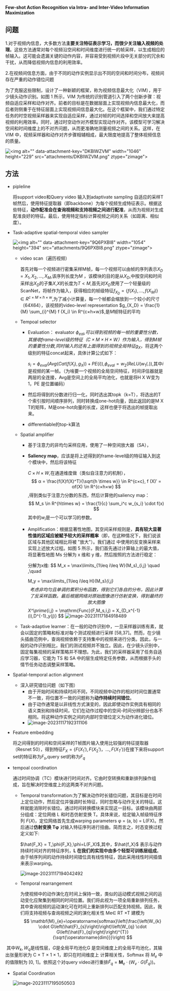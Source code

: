 **Few-shot Action Recognition via Intra- and Inter-Video Information Maximization**

## 问题

1.对于视频内信息，大多数方法**主要关注特征表示学习，而很少关注输入视频的处理**。这些方法通常对每个视频沿空间和时间维度进行统一的帧采样，以生成相应的帧输入。这可能会遗漏关键的动作内容，并容易受到视频片段中无关部分的冗余和干扰，从而降低视频内信息的利用效率。

2.在视频间信息方面，由于不同的动作实例显示出不同的空间和时间分布，视频间存在严重的动作错位问题

为了克服这些限制，设计了一种新颖的框架，称为视频信息最大化（VIM），用于少镜头动作识别。如图 1 所示，VIM 为传统的识别管道引入了两个创新步骤：视频自适应采样和动作对齐。前者的目标是在数据层面上实现视频内信息最大化，而后者则侧重于在特征层面上实现视频间信息最大化。在这个框架中，我们通过特定任务的时空视频采样器来实现自适应采样，通过对帧的时间选择和空间放大来提高视频的利用效率。同时，通过时空动作对齐模型实现动作对齐。该模型可学习解决空间和时间维度上的不对齐问题，从而更准确地测量视频之间的关系。这样，在 VIM 中，视频采样器和动作对齐步骤相辅相成，最大限度地提高了整体视频信息的质量。

![\<img alt="" data-attachment-key="DKBIWZVM" width="1046" height="229" src="attachments/DKBIWZVM.png" ztype="zimage">](attachments/DKBIWZVM.png)

## 方法

*   pipleline

    将support video和Query video 输入到adaptivate sampling 自适应的采样T帧然后，使用特征提取器（即backbone）为每个视频生成特征表示。根据这些特征，**动作配准会在查询视频和支持视频之间进行配准**，从而为视频对生成配准良好的特征。最后，使用特定指标计算视频之间的关系（如距离、相似度）。

* Task-adaptive spatial-temporal video sampler

    ![\<img alt="" data-attachment-key="9Q6PXBI8" width="1054" height="394" src="attachments/9Q6PXBI8.png" ztype="zimage">](attachments/9Q6PXBI8.png)

    *   video scan（遍历视频）

        首先对每一个视频进行密集采样M帧，每一个视频可以由帧的序列表示$X_D= {X_1, X_2, …, X_M}$,该序列长度为$M$ ，该模块的目的是从$X_D$,中按空间和时间采样出$X_D$的子集$X$,$X$的长度为$T<M$,首先对$X_D$使用了一个轻量级的ScanNet，将帧作为输入，获得相应的帧级特征$f_{X_D} = \{f (X_1), . . . , f (X_M )\} \in R^{c×M×h×w}$,为了减小计算量，每一个帧都会缩放到一个较小的尺寸（64X64），该视频的video-level representation $g_{X_D} = \frac{1}{M} \sum_{i}^{M} f (X_i) \in R^{c×h×w}$,是$M$帧特征的平均

    *   Tempoal selector

        *   Evaluation： evaluator $\phi _{eal}$*,可以得到视频的每一帧的重要性分数，其接收frame-level级的特征（$C \times M \times H \times W$）作为输入，得到$M$帧的重要性分数,同时输入的还有上面得到的视频全局特征*$g_X$，将这两个级别的特征concat起来，具体计算公式如下：

            $s_i = \phi _{eval}(Avg(Cat(f (X_i), g_X))+ PE(i))$,$\phi_{eval} = w_2(ReLU(w_1(.))$,其中$i$是视频的某一帧。（为啥要一个视频的全局空间特征，时间评估器就是两层的全连接，Avg是空间上的全局平均池化，也就是将H X W变为1，PE 是位置编码）

        *   然后将得到的分数进行归一化，同时选出其topk（k=T），将选出的T个索引按时间顺序排列，同时转换成one-hot向量，因此返回的是M X T的矩阵，M是one-hot向量的长度，这样也便于将选出的帧提取出来。

        *   differentiable的top-k算法

    * Spatial amplifier

        *   基于注意力的非均匀采样应用，使用了一种空间放大器（SA），

        * **Saliency map**，应该是将上述得到的frame-level级的特征输入到这个模块中，然后将该特征

            $C \times H \times W$,在通道维度做（类似自注意力的机制），
            $$
            α = \frac{f(X)f(X)^T}{\sqrt{h \times w}} \in R^{c×c}, f (X)′ = αf(X) \in R^{c×h×w}
            $$
            ,得到类似于注意力分数的东西，然后计算他的saliency map：
            $$
            M_s \in R^{h\times w} = \frac{1}{c} \sum_i^c w_{s_i} \cdot f(x)
            $$
            其中的$w_i$是一个可以学习的参数。

        *   Amplification：根据显著性地图，其空间采样规则是，**具有较大显著性值的区域应被赋予较大的采样概率**（即，在这种情况下，我们说该区域与其他区域相比将被 "放大"）。我们通过 中使用的反变换采样来实现上述放大过程。如图 5 所示，我们首先通过计算轴上的最大值，将显著性地图 Ms 分解为 x 维和 y 维，然后按照的方法进行稳定：

            分解为x维:
            $$
            M_x = \max\limits_{1\leq i\leq W}(M_s)_{i,j} \quad ,\quad
            
            M_y = \max\limits_{1\leq i\leq H}(M_s)_{i,j}
            $$
            考虑非均匀且单调的累积分布函数，得到它们各自的分布，因此计算了反采样函数。最后根据网络对原始图像进行仿射变换，得到最终的放大图像
            $$
            X^\prime_{i,j} = \mathrm{Func}(F,M_s,i,j) = X_{D_x^{-1}(i),D^{-1}_y(j)}
            $$
            ![image-20231117184918489](attachments\image-20231117184918489.png)

    *   Task-adaptive learner：在一般的动作识别中，一旦采样器训练有素，就会以固定的策略和标准对每个测试视频进行采样 [58,37]。然而，在少镜头插曲范例中，查询视频依赖于支持集中的视频来进行分类。因此，与一般的动作识别相比，我们的测试视频并不独立。因此，在少镜头识别中，固定每集视频的采样策略并不理想。为此，我们的采样器采用了任务自适应学习器，它能为 TS 和 SA 中的层生成特定任务参数，从而根据手头的情节任务动态调整采样策略。

*   Spatial-temporal action alignment

    *   深入研究错位问题（如下图）
        *   由于开始时间和持续时间不同，不同视频中动作的相对时间位置通常不一致，将位置不一致的问题称为**动作持续时间错位**。
        *   由于动作通常是以非线性方式演变的，因此即使动作实例具有相同的语义类别和持续时间，它们在动作过程中的空间-时间分辨部分也各不相同。将这种动作实例之间的内部时空错位定义为动作进化错位。
        *   ![image-20231117192311106](attachments\image-20231117192311106.png)

*   Feature embedding

    将之间得到的时间和空间采样的T帧图片输入使用比较强的特征提取器（Resnet 50），得到特征$F_X = \{F(X_1'),F(X_2')，...,F(X_T')\}$在接下来将support set的特征称为$F_s$,query set的称为$F_q$

*   tempoal coordination

    通过时间协调（TC）模块进行时间对齐。它由时空转换和重新排列操作组成，旨在解决时空维度上的这两类不对齐问题。

    - Temporal transformation:为了解决动作时长错位问题，其目标是在时间上定位动作，然后定位并强调时长特征，同时忽略与动作无关的特征。这样就能消除时长错位。通过时间转换模块来实现这一目标。该模块由两部分组成：定位网络 L 和时态仿射变换 T。具体来说，给定输入帧级特征序列 $F(X)$，定位网络首先生成warping parameters φ = (a, b) = L(FX)。然后通过**仿射变换 Tφ** 对输入特征序列进行扭曲。简而言之，时态变换过程定义如下:

      $\hat{F_X} = T_\phi{F_X},\phi=L(F_X)$,其中，$\hat{f_X}$ 表示与动作持续时间对齐的特征序列，**L 在我们的实现中由多个轻型可训练层组成**。由于帧序列间的动作持续时间错位具有线性特征，因此采用线性时间插值来表示warping。

      ![image-20231117194042492](attachments\image-20231117194042492.png)

    - Temporal rearrangement

      为使视频中的动作演化在时间上保持一致，类似的运动模式视频之间的运动变化应聚集到相同的时间位置。我们将此视为一项全局重新排列任务，其中查询视频的运动演化可在时间上重新排列以匹配支持视频。因此，我们将支持视频与查询视频之间的演化相关性 Me∈ RT ×T 建模为
      $$
      \mathbf{M}_{e}=\operatorname{softmax}\left(\frac{\left(W_{k} \cdot G\left(\hat{F}_{s}\right)\right)\left(W_{q} \cdot G\left(\hat{F}_{q}\right)\right)^{T}}{\sqrt{\operatorname{dim}}}\right)
      $$

​			  其中$W_k,W_q$是线性层，$G$是全局平均池化G 是空间维度上的全局平均池化，其输出张量形状为 C × T × 1 × 1，即只在时间维度上			  计算相关性，Softmax 将 $M_e$ 中的值限制为 [0, 1]。依照这个对query video进行重排$\tilde{F}_{q}=\mathbf{M}_{e} \cdot\left(W_{v} \cdot G\left(\hat{F}_{q}\right)\right)$。

- Spatial Coordination

  ![image-20231117195050503](attachments\image-20231117195050503.png)

​	

